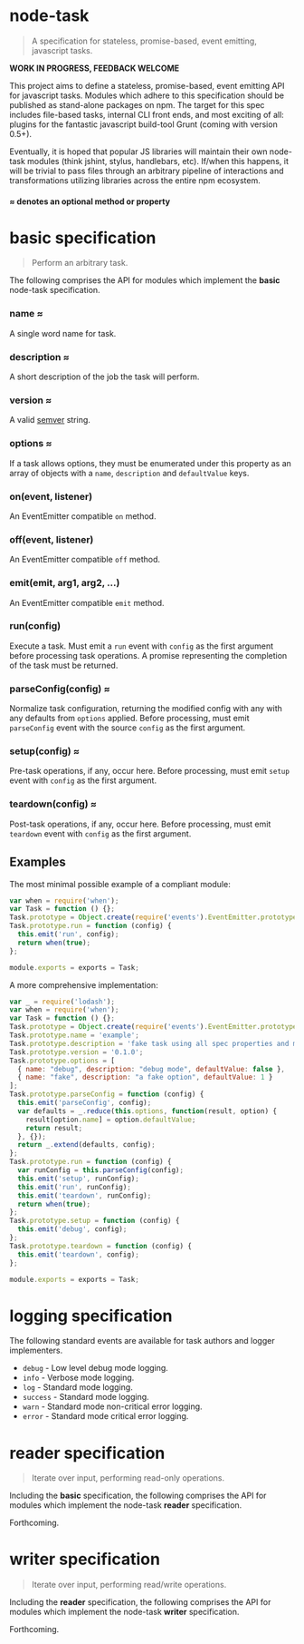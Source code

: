 # node-task
> A specification for stateless, promise-based, event emitting, javascript tasks.

**WORK IN PROGRESS, FEEDBACK WELCOME**

This project aims to define a stateless, promise-based, event emitting API for javascript tasks. Modules which adhere to this specification should be published as stand-alone packages on npm. The target for this spec includes file-based tasks, internal CLI front ends, and most exciting of all: plugins for the fantastic javascript build-tool Grunt (coming with version 0.5+).

Eventually, it is hoped that popular JS libraries will maintain their own node-task modules (think jshint, stylus, handlebars, etc). If/when this happens, it will be trivial to pass files through an arbitrary pipeline of interactions and transformations utilizing libraries across the entire npm ecosystem.

#### __≈__ denotes an __optional__ method or property

# basic specification
> Perform an arbitrary task.

The following comprises the API for modules which implement the **basic** node-task specification.

### name ≈
A single word name for task.

### description ≈
A short description of the job the task will perform.

### version ≈
A valid [semver](http://semver.org/) string.

### options ≈
If a task allows options, they must be enumerated under this property as an array of objects with a `name`, `description` and `defaultValue` keys.

### on(event, listener)
An EventEmitter compatible `on` method.

### off(event, listener)
An EventEmitter compatible `off` method.

### emit(emit, arg1, arg2, ...)
An EventEmitter compatible `emit` method.

### run(config)
Execute a task. Must emit a `run` event with `config` as the first argument before processing task operations. A promise representing the completion of the task must be returned.

### parseConfig(config) ≈
Normalize task configuration, returning the modified config with any with any defaults from `options` applied. Before processing, must emit `parseConfig` event with the source `config` as the first argument.

### setup(config) ≈
Pre-task operations, if any, occur here. Before processing, must emit `setup` event with `config` as the first argument.

### teardown(config) ≈
Post-task operations, if any, occur here. Before processing, must emit `teardown` event with `config` as the first argument.

## Examples

The most minimal possible example of a compliant module:
```js
var when = require('when');
var Task = function () {};
Task.prototype = Object.create(require('events').EventEmitter.prototype);
Task.prototype.run = function (config) {
  this.emit('run', config);
  return when(true);
};

module.exports = exports = Task;
```

A more comprehensive implementation:
```js
var _ = require('lodash');
var when = require('when');
var Task = function () {};
Task.prototype = Object.create(require('events').EventEmitter.prototype);
Task.prototype.name = 'example';
Task.prototype.description = 'fake task using all spec properties and methods';
Task.prototype.version = '0.1.0';
Task.prototype.options = [
  { name: "debug", description: "debug mode", defaultValue: false },
  { name: "fake", description: "a fake option", defaultValue: 1 }
];
Task.prototype.parseConfig = function (config) {
  this.emit('parseConfig', config);
  var defaults = _.reduce(this.options, function(result, option) {
    result[option.name] = option.defaultValue;
    return result;
  }, {});
  return _.extend(defaults, config);
};
Task.prototype.run = function (config) {
  var runConfig = this.parseConfig(config);
  this.emit('setup', runConfig);
  this.emit('run', runConfig);
  this.emit('teardown', runConfig);
  return when(true);
};
Task.prototype.setup = function (config) {
  this.emit('debug', config);
};
Task.prototype.teardown = function (config) {
  this.emit('teardown', config);
};

module.exports = exports = Task;
```

# logging specification

The following standard events are available for task authors and logger implementers.

* `debug` - Low level debug mode logging.
* `info` - Verbose mode logging.
* `log` - Standard mode logging.
* `success` - Standard mode logging.
* `warn` - Standard mode non-critical error logging.
* `error` - Standard mode critical error logging.

# reader specification
> Iterate over input, performing read-only operations.

Including the **basic** specification, the following comprises the API for modules which implement the node-task **reader** specification.

Forthcoming.

# writer specification
> Iterate over input, performing read/write operations.

Including the **reader** specification, the following comprises the API for modules which implement the node-task **writer** specification.

Forthcoming.
